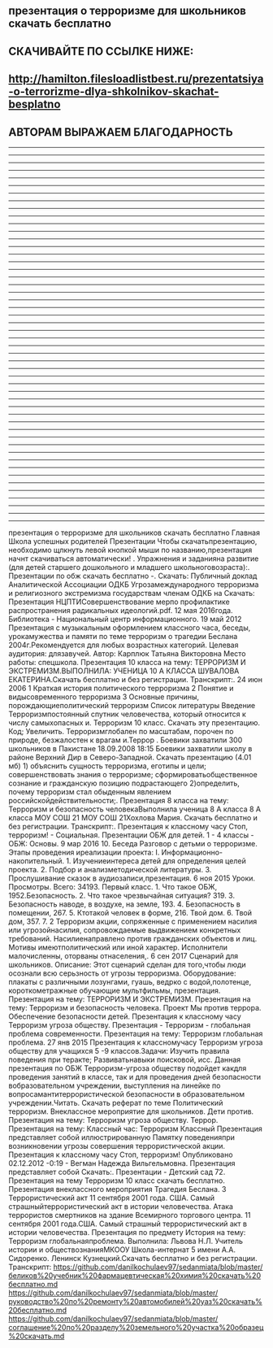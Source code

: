 презентация о терроризме для школьников скачать бесплатно
--------------------------------------------------
СКАЧИВАЙТЕ ПО ССЫЛКЕ НИЖЕ:
--------------------------------------------------
http://hamilton.filesloadlistbest.ru/prezentatsiya-o-terrorizme-dlya-shkolnikov-skachat-besplatno
--------------------------------------------------
АВТОРАМ ВЫРАЖАЕМ БЛАГОДАРНОСТЬ
--------------------------------------------------
--------------------------------------------------
--------------------------------------------------
--------------------------------------------------
--------------------------------------------------
--------------------------------------------------
--------------------------------------------------
--------------------------------------------------
--------------------------------------------------
--------------------------------------------------
--------------------------------------------------
--------------------------------------------------
--------------------------------------------------
--------------------------------------------------
--------------------------------------------------
--------------------------------------------------
--------------------------------------------------
--------------------------------------------------
--------------------------------------------------
--------------------------------------------------
--------------------------------------------------
--------------------------------------------------
--------------------------------------------------
--------------------------------------------------
--------------------------------------------------
--------------------------------------------------
--------------------------------------------------
--------------------------------------------------
--------------------------------------------------
--------------------------------------------------
--------------------------------------------------
--------------------------------------------------
--------------------------------------------------
--------------------------------------------------
--------------------------------------------------
--------------------------------------------------
--------------------------------------------------
--------------------------------------------------
--------------------------------------------------
--------------------------------------------------
--------------------------------------------------
--------------------------------------------------
--------------------------------------------------
--------------------------------------------------
--------------------------------------------------
--------------------------------------------------
--------------------------------------------------
--------------------------------------------------
--------------------------------------------------
--------------------------------------------------
--------------------------------------------------
презентация о терроризме для школьников скачать бесплатно Главная  Школа успешных родителей  Презентации  Чтобы скачатьпрезентацию, необходимо щлкнуть левой кнопкой мыши по названию,презентация начнт скачиваться автоматически! . Упражнения и заданияна развитие (для детей старшего дошкольного и младшего школьноговозраста):. Презентации по обж скачать бесплатно -. Скачать: Публичный доклад Аналитической Ассоциации ОДКБ Угрозамеждународного терроризма и религиозного экстремизма государствам членам ОДКБ на  Скачать: Презентация НЦПТИСовершенствование мерпо профилактике распространения радикальных идеологий.pdf. 12 мая 2016года. Библиотека - Национальный центр информационного. 19 май 2012  Презентация с музыкальным оформлением классного часа, беседы, урокамужества и памяти по теме терроризм о трагедии Беслана 2004г.Рекомендуется для любых возрастных категорий. Целевая аудитория: длязавучей. Автор: Карплюк Татьяна Викторовна Место работы: спецшкола. Презентация 10 класса на тему: ТЕРРОРИЗМ И ЭКСТРЕМИЗМ.ВЫПОЛНИЛА: УЧЕНИЦА 10 А КЛАССА ШУВАЛОВА ЕКАТЕРИНА.Скачать бесплатно и без регистрации.  Транскрипт:. 24 июн 2006  1 Краткая история политического терроризма 2 Понятие и видысовременного терроризма 3 Основные причины, порождающиеполитический терроризм Список литературы Введение Терроризмпостоянный спутник человечества, который относится к числу самыхопасных и. Терроризм 10 класс. Скачать эту презентацию. Код; Увеличить. Терроризмглобален по масштабам, порочен по природе, безжалостен к врагам и.Террор . Боевики захватили 300 школьников в Пакистане 18.09.2008 18:15  Боевики захватили школу в районе Верхний Дир в Северо-Западной. Скачать презентацию (4.01 мб)  1) объяснить сущность терроризма, еготипы и цели; совершенствовать знания о терроризме; сформироватьобщественное сознание и гражданскую позицию подрастающего  2)определить, почему терроризм стал обыденным явлением российскойдействительности;. Презентация 8 класса на тему: Терроризм и безопасность человекаВыполнила ученица 8 А класса 8 А класса МОУ СОШ 21 МОУ СОШ 21Хохлова Мария. Скачать бесплатно и без регистрации.  Транскрипт:. Презентация к классному часу Стоп, терроризм! - Социальная. Презентации ОБЖ для детей. 1 - 4 классы - ОБЖ: Основы. 9 мар 2016  10. Беседа Разговор с детьми о терроризме. Этапы проведения иреализации проекта: I. Информационно-накопительный. 1. Изучениеинтереса детей для определения целей проекта. 2. Подбор и анализметодической литературы. 3. Прослушивание сказок в аудиозаписи,презентация. 6 ноя 2015  Уроки. Просмотры. Всего: 34193. Первый класс. 1. Что такое ОБЖ, 1952.Безопасность. 2. Что такое чрезвычайная ситуация? 319. 3. Безопасность наводе, в воздухе, на земле, 193. 4. Безопасность в помещении, 267. 5. Ктотакой человек в форме, 216. Твой дом. 6. Твой дом, 357. 7.
2 Терроризм  акции, сопряженные с применением насилия или угрозойнасилия, сопровождаемые выдвижением конкретных требований. Насилиенаправлено против гражданских объектов и лиц. Мотивы имеютполитический или иной характер. Исполнители малочисленны, оторваны отнаселения,. 6 сен 2017  Сценарий для школьников.  Описание: Этот сценарий сделан для того,чтобы люди осознали всю серьзность от угрозы терроризма. Оборудование: плакаты с различными лозунгами, гуашь, ведрко с водой,полотенце, короткометражные обучающие мультфильмы, презентация. Презентация на тему: ТЕРРОРИЗМ И ЭКСТРЕМИЗМ. Презентация на тему: Терроризм и безопасность человека. Проект Мы против террора. Обеспечение безопасности детей. Презентация к классному часу Терроризм  угроза обществу. Презентация - Терроризм - глобальная проблема современности. Презентация на тему: Терроризм  глобальная проблема. 27 янв 2015  Презентация к классномучасу Терроризм угроза обществу для учащихся 5 -9 классов.Задачи: Изучить правила поведения при теракте; Развиватьнавыки поисковой, исс. Данная презентация по ОБЖ Терроризм-угроза обществу подойдет какдля проведения занятий в классе, так и для проведения дней безопасности вобразовательном учреждении, выступления на линейке по вопросамантитеррористической безопасности в образовательном учреждении.Читать. Скачать реферат по теме Политический терроризм. Внеклассное мероприятие для школьников. Дети против. Презентация на тему: Терроризм  угроза обществу. Террор. Презентация на тему: Классный час: Терроризм Классный
Презентация представляет собой иллюстрированную Памятку поведенияпри возникновении угрозы совершения террористической акции. Презентация к классному часу Стоп, терроризм! Опубликовано 02.12.2012 -0:19 - Вегман Надежда Вильгельмовна. Презентация представляет собой Скачать:. Презентации - Детский сад 72. Презентация на тему Терроризм 10 класс скачать бесплатно. Презентация внеклассного мероприятия Трагедия Беслана. 3 Террористический акт 11 сентября 2001 года. США. Самый страшныйтеррористический акт в истории человечества. Атака террористов смертников на здание Всемирного торгового центра. 11 сентября 2001 года.США. Самый страшный террористический акт в истории человечества. Презентация по предмету История на тему: Терроризм  глобальнаяпроблема. Выполнила: Львова Н.Л. Учитель истории и обществознанияМКООУ Школа-интернат 5 имени А.А. Сидоренко. Ленинск  Кузнецкий.Скачать бесплатно и без регистрации.  Транскрипт:
https://github.com/danilkochulaev97/sedanmiata/blob/master/беликов%20учебник%20фармацевтическая%20химия%20скачать%20бесплатно.md
https://github.com/danilkochulaev97/sedanmiata/blob/master/руководство%20по%20ремонту%20автомобилей%20уаз%20скачать%20бесплатно.md
https://github.com/danilkochulaev97/sedanmiata/blob/master/соглашение%20по%20разделу%20земельного%20участка%20образец%20скачать.md